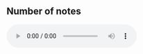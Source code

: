 ## Number of notes
<audio src="samples/Moose_The_Mooche_2020_09_26_130622_492931_avgScore_0.36794355511665344_swing_note_num.mp3" controls>


## Duration entropy
<audio src="samples/Moose_The_Mooche_2020_09_26_143827_092321_avgScore_1.27_0_1_0_0_0_0_0_0_0_0_0_0_0_0_0_swing.mp3" controls>


## Pentatonic scale
<audio src="samples/Moose_The_Mooche_2020_09_26_143826_595503_avgScore_0.94_0_0_1_0_0_0_0_0_0_0_0_0_0_0_0_swing.mp3" controls>


## Blues scale
<audio src="samples/Moose_The_Mooche_2020_09_26_143826_846203_avgScore_0.93_0_0_0_1_0_0_0_0_0_0_0_0_0_0_0_swing.mp3" controls>


## Syncopation
<audio src="samples/" controls>


## Chord note on down-beat
<audio src="samples/Moose_The_Mooche_2020_09_26_144505_052791_avgScore_0.63_0_0_0_0_0_1_0_0_0_0_0_0_0_0_0_swing.mp3" controls>
<audio src="samples/Moose_The_Mooche_2020_09_26_144505_699244_avgScore_0.70_0_0_0_0_0_1_0_0_0_0_0_0_0_0_0_swing.mp3" controls>    


## Chromatic before chord note on down-beat
<audio src="samples/Moose_The_Mooche_2020_09_26_144505_893983_avgScore_0.22_0_0_0_0_0_0_1_0_0_0_0_0_0_0_0_swing.mp3" controls>
    

## Chord match
<audio src="samples/" controls>


## Scale match
<audio src="samples/Moose_The_Mooche_2020_09_26_144505_591831_avgScore_0.93_0_0_0_0_0_0_0_0_1_0_0_0_0_0_0_swing.mp3" controls>
            
            
## Altered scale match
<audio src="samples/" controls>
    
    
## Tension
<audio src="samples/Moose_The_Mooche_2020_09_26_145141_789586_avgScore_0.51_0_0_0_0_0_0_0_0_0_0_1_0_0_0_0_swing.mp3" controls>


## Intervals
<audio src="samples/Moose_The_Mooche_2020_09_26_145141_771366_avgScore_0.99_0_0_0_0_0_0_0_0_0_0_0_1_0_0_0_swing.mp3" controls>


## Duration repetition within whole measure
<audio src="samples/Moose_The_Mooche_2020_09_26_145141_665110_avgScore_0.97_0_0_0_0_0_0_0_0_0_0_0_0_1_0_0_swing.mp3" controls>


## Duration repetition within half measure
<audio src="samples/Moose_The_Mooche_2020_09_26_145141_989991_avgScore_0.93_0_0_0_0_0_0_0_0_0_0_0_0_0_1_0_swing.mp3" controls>


## Pitch repetition
<audio src="samples/Moose_The_Mooche_2020_09_26_145141_968417_avgScore_0.81_0_0_0_0_0_0_0_0_0_0_0_0_0_0_1_swing.mp3" controls>
